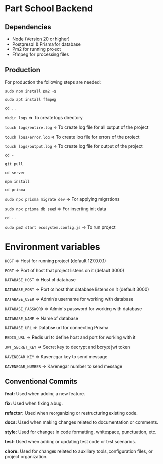 # Part School Backend

## Dependencies

- Node (Version 20 or higher)
- Postgresql & Prisma for database
- Pm2 for running project
- Ffmpeg for processing files

## Production

For production the following steps are needed:

`sudo npm install pm2 -g`

`sudo apt install ffmpeg`

`cd ..`

`mkdir logs` => To create logs directory

`touch logs/entire.log` => To create log file for all output of the project

`touch logs/error.log` => To create log file for errors of the project

`touch logs/output.log` => To create log file for output of the project

`cd -`

`git pull`

`cd server`

`npm install`

`cd prisma`

`sudo npx prisma migrate dev` => For applying migrations

`sudo npx prisma db seed` => For inserting init data

`cd ..`

`sudo pm2 start ecosystem.config.js` => To run project

# Environment variables

`HOST` => Host for running project (default 127.0.0.1)

`PORT` => Port of host that project listens on it (default 3000)

`DATABASE_HOST` => Host of database

`DATABASE_PORT` => Port of host that database listens on it (default 3000)

`DATABASE_USER` => Admin's username for working with database

`DATABASE_PASSWORD` => Admin's password for working with database

`DATABASE_NAME` => Name of database

`DATABASE_URL` => Databse url for connecting Prisma

`REDIS_URL` => Redis url to define host and port for working with it

`JWT_SECRET_KEY` => Secret key to decrypt and bcrypt jwt token

`KAVENEGAR_KEY` => Kavenegar key to send message

`KAVENEGAR_NUMBER` => Kavenegar number to send message

## Conventional Commits

**feat:** Used when adding a new feature.

**fix:** Used when fixing a bug.

**refactor:** Used when reorganizing or restructuring existing code.

**docs:** Used when making changes related to documentation or comments.

**style:** Used for changes in code formatting, whitespace, punctuation, etc.

**test:** Used when adding or updating test code or test scenarios.

**chore:** Used for changes related to auxiliary tools, configuration files, or project
organization.
